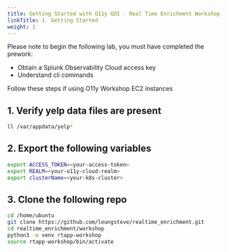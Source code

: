```yaml
---
title: Getting Started with O11y GDI - Real Time Enrichment Workshop
linkTitle: 1. Getting Started
weight: 1
---
```


Please note to begin the following lab, you must have completed the prework:

- Obtain a Splunk Observability Cloud access key
- Understand cli commands

Follow these steps if using O11y Workshop EC2 instances

## 1. Verify yelp data files are present

``` bash
ll /var/appdata/yelp*
```

## 2. Export the following variables

``` bash
export ACCESS_TOKEN=<your-access-token>
export REALM=<your-o11y-cloud-realm>
export clusterName=<your-k8s-cluster>
```

## 3. Clone the following repo

``` bash
cd /home/ubuntu 
git clone https://github.com/leungsteve/realtime_enrichment.git 
cd realtime_enrichment/workshop 
python3 -m venv rtapp-workshop 
source rtapp-workshop/bin/activate
```
